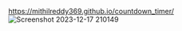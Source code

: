 https://mithilreddy369.github.io/countdown_timer/
![Screenshot 2023-12-17 210149](https://github.com/mithilreddy369/countdown_timer/assets/89974832/af76604f-1389-44ad-96f3-020d8e3743f6)

